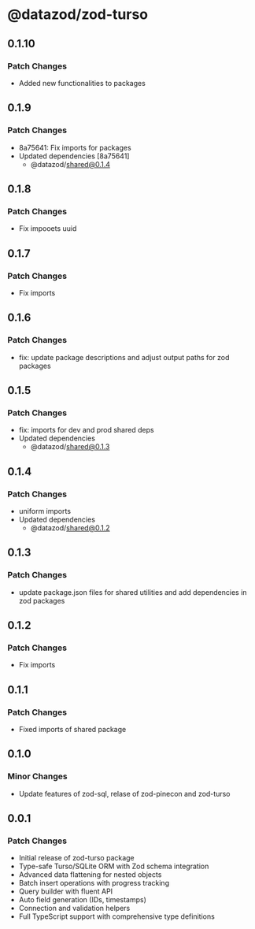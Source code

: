 # @datazod/zod-turso

## 0.1.10

### Patch Changes

- Added new functionalities to packages

## 0.1.9

### Patch Changes

- 8a75641: Fix imports for packages
- Updated dependencies [8a75641]
  - @datazod/shared@0.1.4

## 0.1.8

### Patch Changes

- Fix impooets uuid

## 0.1.7

### Patch Changes

- Fix imports

## 0.1.6

### Patch Changes

- fix: update package descriptions and adjust output paths for zod packages

## 0.1.5

### Patch Changes

- fix: imports for dev and prod shared deps
- Updated dependencies
  - @datazod/shared@0.1.3

## 0.1.4

### Patch Changes

- uniform imports
- Updated dependencies
  - @datazod/shared@0.1.2

## 0.1.3

### Patch Changes

- update package.json files for shared utilities and add dependencies in zod packages

## 0.1.2

### Patch Changes

- Fix imports

## 0.1.1

### Patch Changes

- Fixed imports of shared package

## 0.1.0

### Minor Changes

- Update features of zod-sql, relase of zod-pinecon and zod-turso

## 0.0.1

### Patch Changes

- Initial release of zod-turso package
- Type-safe Turso/SQLite ORM with Zod schema integration
- Advanced data flattening for nested objects
- Batch insert operations with progress tracking
- Query builder with fluent API
- Auto field generation (IDs, timestamps)
- Connection and validation helpers
- Full TypeScript support with comprehensive type definitions
